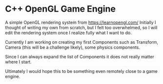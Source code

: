# C++ OpenGL Game Engine
A simple OpenGL rendering system from https://learnopengl.com/
Initially I thought of writing my own from scratch, but I felt too overwhelmed, so I will edit the rendering system once I realize fully what I want to do.

Currently I am working on creating my first Components such as Transform, Camera (this will be a challenge likely), some physics components.

Since I can always expand the list of Components it does not really matter where I start.

Ultimately I would hope this to be something even remotely close to a game engine.
